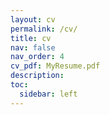 ```yaml
---
layout: cv
permalink: /cv/
title: cv
nav: false
nav_order: 4
cv_pdf: MyResume.pdf
description: 
toc:
  sidebar: left
---
```

